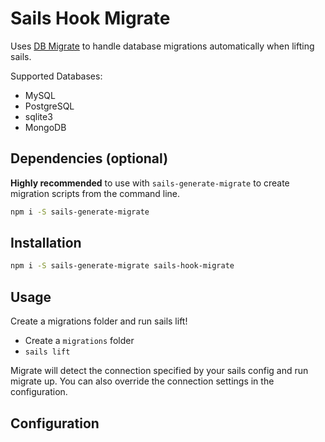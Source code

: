 # Sails Hook Migrate

Uses [DB Migrate](https://github.com/db-migrate/node-db-migrate) to handle database migrations
automatically when lifting sails.

Supported Databases:
 - MySQL
 - PostgreSQL
 - sqlite3
 - MongoDB

## Dependencies (optional)

**Highly recommended** to use with `sails-generate-migrate` to create migration scripts from the command line.

```sh
npm i -S sails-generate-migrate
```

## Installation

```sh
npm i -S sails-generate-migrate sails-hook-migrate
```

## Usage

Create a migrations folder and run sails lift!

 - Create a `migrations` folder
 - `sails lift`

Migrate will detect the connection specified by your sails config and run migrate up. You can also override
the connection settings in the configuration.

## Configuration

